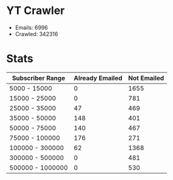 # YT Crawler
- Emails: 6996
- Crawled: 342316

# Stats
| Subscriber Range  | Already Emailed | Not Emailed |
|-------|-------|-------|
| 5000 - 15000 | 0 | 1655 |
| 15000 - 25000 | 0 | 781 |
| 25000 - 35000 | 47 | 469 |
| 35000 - 50000 | 148 | 401 |
| 50000 - 75000 | 140 | 467 |
| 75000 - 100000 | 176 | 271 |
| 100000 - 300000 | 62 | 1368 |
| 300000 - 500000 | 0 | 481 |
| 500000 - 1000000 | 0 | 530 |
